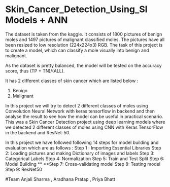 # Skin_Cancer_Detection_Using_Sl Models + ANN

The dataset is taken from the kaggle. It consists of 1800 pictures of benign moles and 1497 pictures of malignant classified moles. The pictures have all been resized to low resolution (224x224x3) RGB. The task of this project is to create a model, which can classify a mole visually into benign and malignant.

As the dataset is pretty balanced, the model will be tested on the accuracy score, thus (TP + TN)/(ALL).

It has 2 different classes of skin cancer which are listed below :
1. Benign
2. Malignant

In this project we will try to detect 2 different classes of moles using Convolution Neural Network with keras tensorflow in backend and then analyse the result to see how the model can be useful in practical scenario.
This was a Skin Cancer Detection project using deep learning models where we detected 2 different classes of moles using CNN with Keras TensorFlow in the backend and ResNet-50.

In this project we have followed following 14 steps for model building and evaluation which are as follows :
Step 1 : Importing Essential Libraries
Step 2: Loading pictures and making Dictionary of images and labels
Step 3: Categorical Labels
Step 4: Normalization
Step 5: Train and Test Split
Step 6: Model Building **
**Step 7: Cross-validating model
Step 8: Testing model
Step 9: ResNet50

#Team
Anjali Sharma , Aradhana Pratap , Priya Bhatt
